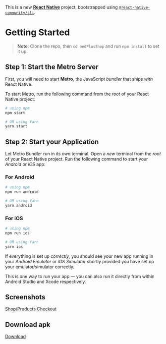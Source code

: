 This is a new [**React Native**](https://reactnative.dev) project, bootstrapped using [`@react-native-community/cli`](https://github.com/react-native-community/cli).

# Getting Started

> **Note**: Clone the repo, then `cd medPlusShop` and run `npm install` to set it up.

## Step 1: Start the Metro Server

First, you will need to start **Metro**, the JavaScript _bundler_ that ships _with_ React Native.

To start Metro, run the following command from the _root_ of your React Native project:

```bash
# using npm
npm start

# OR using Yarn
yarn start
```

## Step 2: Start your Application

Let Metro Bundler run in its _own_ terminal. Open a _new_ terminal from the _root_ of your React Native project. Run the following command to start your _Android_ or _iOS_ app:

### For Android

```bash
# using npm
npm run android

# OR using Yarn
yarn android
```

### For iOS

```bash
# using npm
npm run ios

# OR using Yarn
yarn ios
```

If everything is set up _correctly_, you should see your new app running in your _Android Emulator_ or _iOS Simulator_ shortly provided you have set up your emulator/simulator correctly.

This is one way to run your app — you can also run it directly from within Android Studio and Xcode respectively.

## Screenshots

[Shop/Products](https://github.com/it-awonugba/medPlusShop/blob/main/src/assets/screenshots/Screenshot_1720099466.png)
[Checkout](https://github.com/it-awonugba/medPlusShop/blob/main/src/assets/screenshots/Screenshot_1720099507.png)

## Download apk

[Download](https://drive.google.com/file/d/1RbsSwG0hQFTR8xvNUKnoNQK8n7_PJcUm/view?usp=sharing)

